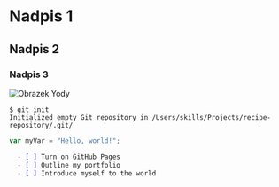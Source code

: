 # Nadpis 1
## Nadpis 2

### Nadpis 3

![Obrazek Yody](https://camo.githubusercontent.com/fd4b481746fdc3fa572431efa66a5e9e2eb8e6d80b06565ba1ed1a50d54925e7/68747470733a2f2f6f63746f6465782e6769746875622e636f6d2f696d616765732f79616b746f6361742e706e67)

```
$ git init
Initialized empty Git repository in /Users/skills/Projects/recipe-repository/.git/
```

``` javascript
var myVar = "Hello, world!";
```
 ```md
   - [ ] Turn on GitHub Pages
   - [ ] Outline my portfolio
   - [ ] Introduce myself to the world
   ```
